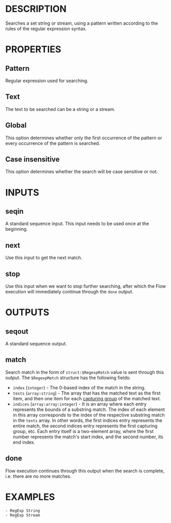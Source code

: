 # DESCRIPTION

Searches a set string or stream, using a pattern written according to the rules of the regular expression syntax.

# PROPERTIES

## Pattern

Regular expression used for searching.

## Text

The text to be searched can be a string or a stream.

## Global

This option determines whether only the first occurrence of the pattern or every occurrence of the pattern is searched.

## Case insensitive

This option determines whether the search will be case sensitive or not.

# INPUTS

## seqin

A standard sequence input. This input needs to be used once at the beginning.

## next

Use this input to get the next match.

## stop

Use this input when we want to stop further searching, after which the Flow execution will immediately continue through the `done` output.

# OUTPUTS

## seqout

A standard sequence output.

## match

Search match in the form of `struct:$RegexpMatch` value is sent through this output. The `$RegexpMatch` structure has the following fields:

-   `index` (`integer`) - The 0-based index of the match in the string.
-   `texts` (`array:string`) - The array that has the matched text as the first item, and then one item for each [capturing group](https://developer.mozilla.org/en-US/docs/Web/JavaScript/Guide/Regular_expressions/Groups_and_backreferences) of the matched text.
-   `indices` (`array:array:integer`) - It is an array where each entry represents the bounds of a substring match. The index of each element in this array corresponds to the index of the respective substring match in the `texts` array. In other words, the first indices entry represents the entire match, the second indices entry represents the first capturing group, etc. Each entry itself is a two-element array, where the first number represents the match's start index, and the second number, its end index.

## done

Flow execution continues through this output when the search is complete, i.e. there are no more matches.

# EXAMPLES

    - RegExp String
    - RegExp Stream
